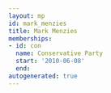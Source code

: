 ```yaml
---
layout: mp
id: mark_menzies
title: Mark Menzies
memberships:
- id: con
  name: Conservative Party
  start: '2010-06-08'
  end: 
autogenerated: true
---
```

